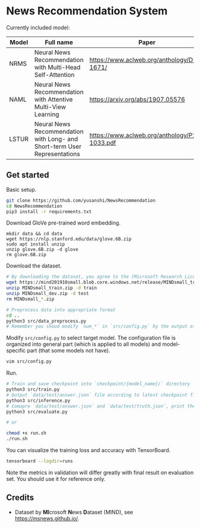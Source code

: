 # News Recommendation System

Currently included model:

| Model | Full name                                                    | Paper                                         |
| ----- | ------------------------------------------------------------ | --------------------------------------------- |
| NRMS  | Neural News Recommendation with Multi-Head Self-Attention    | https://www.aclweb.org/anthology/D19-1671/    |
| NAML  | Neural News Recommendation with Attentive Multi-View Learning | https://arxiv.org/abs/1907.05576              |
| LSTUR | Neural News Recommendation with Long- and Short-term User Representations | https://www.aclweb.org/anthology/P19-1033.pdf |

## Get started

Basic setup.

```bash
git clone https://github.com/yusanshi/NewsRecommendation
cd NewsRecommendation
pip3 install -r requirements.txt
```

Download GloVe pre-trained word embedding.
```
mkdir data && cd data
wget https://nlp.stanford.edu/data/glove.6B.zip
sudo apt install unzip
unzip glove.6B.zip -d glove
rm glove.6B.zip
```

Download the dataset.

```bash
# By downloading the dataset, you agree to the [Microsoft Research License Terms](https://go.microsoft.com/fwlink/?LinkID=206977). For more detail about the dataset, see https://msnews.github.io/.
wget https://mind201910small.blob.core.windows.net/release/MINDsmall_train.zip https://mind201910small.blob.core.windows.net/release/MINDsmall_dev.zip
unzip MINDsmall_train.zip -d train
unzip MINDsmall_dev.zip -d test
rm MINDsmall_*.zip

# Preprocess data into appropriate format
cd ..
python3 src/data_preprocess.py
# Remember you shoud modify `num_*` in `src/config.py` by the output of `src/data_preprocess.py`
```

Modify `src/config.py` to select target model. The configuration file is organized into general part (which is applied to all models) and model-specific part (that some models not have).

```bash
vim src/config.py
```

Run.

```bash
# Train and save checkpoint into `checkpoint/{model_name}/` directory
python3 src/train.py
# Output `data/test/answer.json` file according to latest checkpoint files
python3 src/inference.py
# Comapre `data/test/answer.json` and `data/test/truth.json`, print the result
python3 src/evaluate.py

# or

chmod +x run.sh
./run.sh
```

You can visualize the training loss and accuracy with TensorBoard.

```bash
tensorboard --logdir=runs
```

Note the metrics in validation will differ greatly with final result on evaluation set. You should use it for reference only.

## Credits

- Dataset by **MI**crosoft **N**ews **D**ataset (MIND), see <https://msnews.github.io/>.
